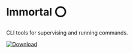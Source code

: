 # Immortal ⭕

CLI tools for supervising and running commands.

[ ![Download](https://api.bintray.com/packages/nbari/immortal/immortal/images/download.svg) ](https://dl.bintray.com/nbari/immortal/)
